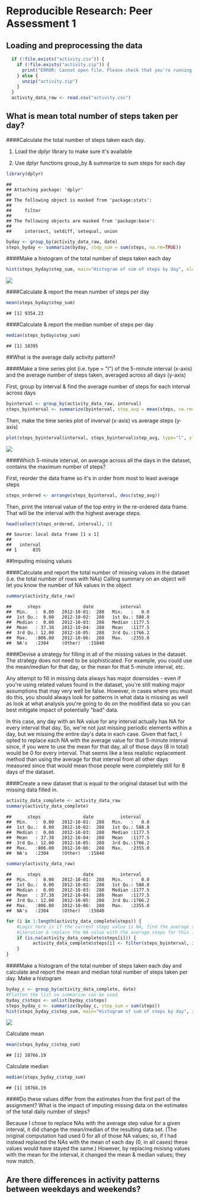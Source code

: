 # Reproducible Research: Peer Assessment 1


## Loading and preprocessing the data

```r
  if (!file.exists("activity.csv")) {
    if (!file.exists("activity.zip")) {
      print("ERROR: Cannot open file. Please check that you're running in the repo directory")
    } else {
      unzip("activity.zip")
    }
  }
  activity_data_raw <- read.csv("activity.csv")
```



## What is mean total number of steps taken per day?
####Calculate the total number of steps taken each day.  

1. Load the dplyr library to make sure it's available

2. Use dplyr functions group_by & summarize to sum steps for each day 

```r
library(dplyr)
```

```
## 
## Attaching package: 'dplyr'
## 
## The following object is masked from 'package:stats':
## 
##     filter
## 
## The following objects are masked from 'package:base':
## 
##     intersect, setdiff, setequal, union
```

```r
byday <- group_by(activity_data_raw, date)
steps_byday <- summarize(byday, step_sum = sum(steps, na.rm=TRUE))
```

####Make a histogram of the total number of steps taken each day

```r
hist(steps_byday$step_sum, main="Histogram of sum of steps by day", xlab="Sum of Daily Steps")
```

![](PA1_template_files/figure-html/unnamed-chunk-3-1.png) 

####Calculate & report the mean number of steps per day

```r
mean(steps_byday$step_sum)
```

```
## [1] 9354.23
```
####Calculate & report the median number of steps per day

```r
median(steps_byday$step_sum)
```

```
## [1] 10395
```

##What is the average daily activity pattern?

####Make a time series plot (i.e. type = "l") of the 5-minute interval (x-axis) and the average number of steps taken, averaged across all days (y-axis)

First, group by interval & find the average number of steps for each interval across days

```r
byinterval <- group_by(activity_data_raw, interval)
steps_byinterval <- summarize(byinterval, step_avg = mean(steps, na.rm=TRUE))
```
Then, make the time series plot of inverval (x-axis) vs average steps (y-axis)

```r
plot(steps_byinterval$interval, steps_byinterval$step_avg, type="l", xlab="Time Interval", ylab="Steps averaged across all days")
```

![](PA1_template_files/figure-html/unnamed-chunk-7-1.png) 

####Which 5-minute interval, on average across all the days in the dataset, contains the maximum number of steps?

First, reorder the data frame so it's in order from most to least average steps

```r
steps_ordered <- arrange(steps_byinterval, desc(step_avg))
```

Then, print the interval value of the top entry in the re-ordered data frame.  That will be the interval with the highest average steps.

```r
head(select(steps_ordered, interval), 1)
```

```
## Source: local data frame [1 x 1]
## 
##   interval
## 1      835
```

##Imputing missing values

####Calculate and report the total number of missing values in the dataset (i.e. the total number of rows with NAs)
Calling summary on an object will let you know the number of NA values in the object

```r
summary(activity_data_raw)
```

```
##      steps                date          interval     
##  Min.   :  0.00   2012-10-01:  288   Min.   :   0.0  
##  1st Qu.:  0.00   2012-10-02:  288   1st Qu.: 588.8  
##  Median :  0.00   2012-10-03:  288   Median :1177.5  
##  Mean   : 37.38   2012-10-04:  288   Mean   :1177.5  
##  3rd Qu.: 12.00   2012-10-05:  288   3rd Qu.:1766.2  
##  Max.   :806.00   2012-10-06:  288   Max.   :2355.0  
##  NA's   :2304     (Other)   :15840
```

####Devise a strategy for filling in all of the missing values in the dataset. The strategy does not need to be sophisticated. For example, you could use the mean/median for that day, or the mean for that 5-minute interval, etc.

Any attempt to fill in missing data always has major downsides - even if you're using related values found in the dataset, you're still making major assumptions that may very well be false.  However, in cases where you must do this, you should always look for patterns in what data is missing as well as look at what analysis you're going to do on the modified data so you can best mitigate impact of potentially "bad" data.

In this case, any day with an NA value for any interval actually has NA for every interval that day.  So, we're not just missing periodic elements within a day, but we missing the entire day's data in each case.  Given that fact, I opted to replace each NA with the average value for that 5-minute interval since, if you were to use the mean for that day, all of those days (8 in total) would be 0 for every interval.  That seems like a less realistic replacement method than using the average for that interval from all other days measured since that would mean those people were completely still for 8 days of the dataset.

####Create a new dataset that is equal to the original dataset but with the missing data filled in.

```r
activity_data_complete <- activity_data_raw
summary(activity_data_complete)
```

```
##      steps                date          interval     
##  Min.   :  0.00   2012-10-01:  288   Min.   :   0.0  
##  1st Qu.:  0.00   2012-10-02:  288   1st Qu.: 588.8  
##  Median :  0.00   2012-10-03:  288   Median :1177.5  
##  Mean   : 37.38   2012-10-04:  288   Mean   :1177.5  
##  3rd Qu.: 12.00   2012-10-05:  288   3rd Qu.:1766.2  
##  Max.   :806.00   2012-10-06:  288   Max.   :2355.0  
##  NA's   :2304     (Other)   :15840
```

```r
summary(activity_data_raw)
```

```
##      steps                date          interval     
##  Min.   :  0.00   2012-10-01:  288   Min.   :   0.0  
##  1st Qu.:  0.00   2012-10-02:  288   1st Qu.: 588.8  
##  Median :  0.00   2012-10-03:  288   Median :1177.5  
##  Mean   : 37.38   2012-10-04:  288   Mean   :1177.5  
##  3rd Qu.: 12.00   2012-10-05:  288   3rd Qu.:1766.2  
##  Max.   :806.00   2012-10-06:  288   Max.   :2355.0  
##  NA's   :2304     (Other)   :15840
```

```r
for (i in 1:length(activity_data_complete$steps)) {
	#Logic here is if the current steps value is NA, find the average steps value (grouped by interval) for the same interval as the current
	#iteration & replace the NA value with the average steps for this interval
	if (is.na(activity_data_complete$steps[i])) {
		  activity_data_complete$steps[i] <- filter(steps_byinterval, interval==activity_data_complete$interval[i]) %>% select (step_avg)
	}	
}
```
####Make a histogram of the total number of steps taken each day and calculate and report the mean and median total number of steps taken per day. 
Make a histogram


```r
byday_c <- group_by(activity_data_complete, date)
#Flatten the list so summarize can be used
byday_c$steps <- unlist(byday_c$steps)
steps_byday_c <- summarize(byday_c, step_sum = sum(steps))
hist(steps_byday_c$step_sum, main="Histogram of sum of steps by day", xlab="Sum of Daily Steps")
```

![](PA1_template_files/figure-html/unnamed-chunk-12-1.png) 

Calculate mean

```r
mean(steps_byday_c$step_sum)
```

```
## [1] 10766.19
```

Calculate median

```r
median(steps_byday_c$step_sum)
```

```
## [1] 10766.19
```


####Do these values differ from the estimates from the first part of the assignment? What is the impact of imputing missing data on the estimates of the total daily number of steps?

Because I chose to replace NAs with the average step value for a given interval, it did change the mean/median of the resulting data set.  (The original computation had used 0 for all of those NA values; so, if I had instead replaced the NAs with the mean of each day (0, in all cases) these values would have stayed the same.)  However, by replacing misisng values with the mean for the interval, it changed the mean & median values; they now match.

## Are there differences in activity patterns between weekdays and weekends?
